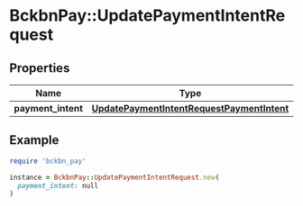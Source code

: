 # BckbnPay::UpdatePaymentIntentRequest

## Properties

| Name | Type | Description | Notes |
| ---- | ---- | ----------- | ----- |
| **payment_intent** | [**UpdatePaymentIntentRequestPaymentIntent**](UpdatePaymentIntentRequestPaymentIntent.md) |  | [optional] |

## Example

```ruby
require 'bckbn_pay'

instance = BckbnPay::UpdatePaymentIntentRequest.new(
  payment_intent: null
)
```

